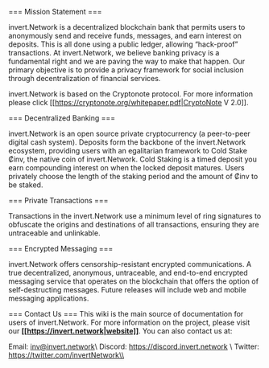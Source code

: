 === Mission Statement ===

invert.Network is a decentralized blockchain bank that permits users to anonymously send and receive funds, messages, and earn interest on deposits. This is all done using a public ledger, allowing “hack-proof” transactions. At invert.Network, we believe banking privacy is a fundamental right and we are paving the way to make that happen. Our primary objective is to provide a privacy framework for social inclusion through decentralization of financial services. 

invert.Network is based on the Cryptonote protocol. For more information please click [[https://cryptonote.org/whitepaper.pdf|CryptoNote V 2.0]]. 

=== Decentralized Banking ===

invert.Network is an open source private cryptocurrency (a peer-to-peer digital cash system). Deposits form the backbone of the invert.Network ecosystem, providing users with an egalitarian framework to Cold Stake ₡inv, the native coin of invert.Network. Cold Staking is a timed deposit you earn compounding interest on when the locked deposit matures. Users privately choose the length of the staking period and the amount of ₡inv to be staked. 

=== Private Transactions ===

Transactions in the invert.Network use a minimum level of ring signatures to obfuscate the origins and destinations of all transactions, ensuring they are untraceable and unlinkable.

=== Encrypted Messaging ===

invert.Network offers censorship-resistant encrypted communications.  A true decentralized, anonymous, untraceable, and end-to-end encrypted messaging service that operates on the blockchain that offers the option of self-destructing messages. Future releases will include web and mobile messaging applications.

=== Contact Us ===
This wiki is the main source of documentation for users of invert.Network. For more information on the project, please visit our **[[https://invert.network|website]]**. You can also contact us at:

Email: <inv@invert.network>\\
Discord: https://discord.invert.network \\
Twitter: https://twitter.com/invertNetwork\\
